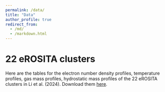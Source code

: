 ```yaml
---
permalink: /data/
title: "Data"
author_profile: true
redirect_from: 
  - /md/
  - /markdown.html
---
```



22 eROSITA clusters
===================

Here are the tables for the electron number density profiles, temperature profiles, gas mass profiles, hydrostatic mass profiles of the 22 eROSITA clusters in Li et al. (2024). 
Download them [here](https://raw.github.com/PengfeiLi0606/pengfeili0606.github.io/blob/master/_pages/_dataset/eROClusters.zip). 
